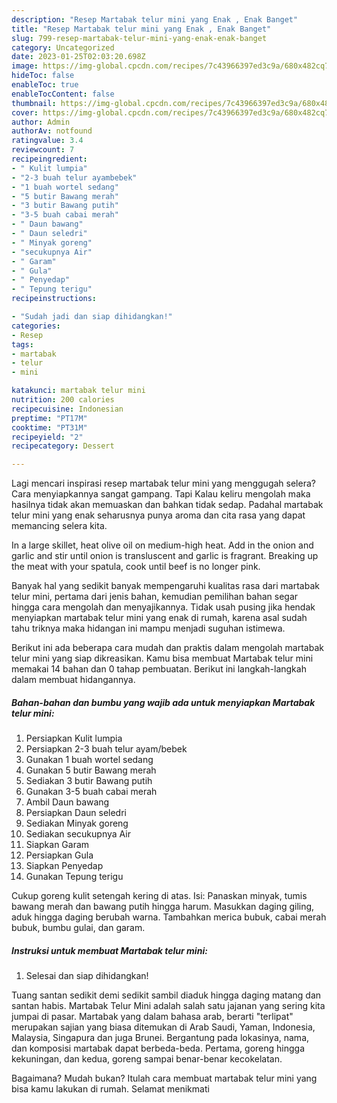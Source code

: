 ```yaml
---
description: "Resep Martabak telur mini yang Enak , Enak Banget"
title: "Resep Martabak telur mini yang Enak , Enak Banget"
slug: 799-resep-martabak-telur-mini-yang-enak-enak-banget
category: Uncategorized
date: 2023-01-25T02:03:20.698Z
image: https://img-global.cpcdn.com/recipes/7c43966397ed3c9a/680x482cq70/martabak-telur-mini-foto-resep-utama.jpg
hideToc: false
enableToc: true
enableTocContent: false
thumbnail: https://img-global.cpcdn.com/recipes/7c43966397ed3c9a/680x482cq70/martabak-telur-mini-foto-resep-utama.jpg
cover: https://img-global.cpcdn.com/recipes/7c43966397ed3c9a/680x482cq70/martabak-telur-mini-foto-resep-utama.jpg
author: Admin
authorAv: notfound
ratingvalue: 3.4
reviewcount: 7
recipeingredient:
- " Kulit lumpia"
- "2-3 buah telur ayambebek"
- "1 buah wortel sedang"
- "5 butir Bawang merah"
- "3 butir Bawang putih"
- "3-5 buah cabai merah"
- " Daun bawang"
- " Daun seledri"
- " Minyak goreng"
- "secukupnya Air"
- " Garam"
- " Gula"
- " Penyedap"
- " Tepung terigu"
recipeinstructions:

- "Sudah jadi dan siap dihidangkan!"
categories:
- Resep
tags:
- martabak
- telur
- mini

katakunci: martabak telur mini 
nutrition: 200 calories
recipecuisine: Indonesian
preptime: "PT17M"
cooktime: "PT31M"
recipeyield: "2"
recipecategory: Dessert

---
```



Lagi mencari inspirasi resep martabak telur mini yang menggugah selera? Cara menyiapkannya sangat gampang. Tapi Kalau keliru mengolah maka hasilnya tidak akan memuaskan dan bahkan tidak sedap. Padahal martabak telur mini yang enak seharusnya punya aroma dan cita rasa yang dapat memancing selera kita.


In a large skillet, heat olive oil on medium-high heat. Add in the onion and garlic and stir until onion is transluscent and garlic is fragrant. Breaking up the meat with your spatula, cook until beef is no longer pink.

Banyak hal yang sedikit banyak mempengaruhi kualitas rasa dari martabak telur mini, pertama dari jenis bahan, kemudian pemilihan bahan segar hingga cara mengolah dan menyajikannya. Tidak usah pusing jika hendak menyiapkan martabak telur mini yang enak di rumah, karena asal sudah tahu triknya maka hidangan ini mampu menjadi suguhan istimewa.


Berikut ini ada beberapa cara mudah dan praktis dalam mengolah martabak telur mini yang siap dikreasikan. Kamu bisa membuat Martabak telur mini memakai 14 bahan dan 0 tahap pembuatan. Berikut ini langkah-langkah dalam membuat hidangannya.

<!--inarticleads1-->

##### Bahan-bahan dan bumbu yang wajib ada untuk menyiapkan Martabak telur mini:

1. Persiapkan  Kulit lumpia
1. Persiapkan 2-3 buah telur ayam/bebek
1. Gunakan 1 buah wortel sedang
1. Gunakan 5 butir Bawang merah
1. Sediakan 3 butir Bawang putih
1. Gunakan 3-5 buah cabai merah
1. Ambil  Daun bawang
1. Persiapkan  Daun seledri
1. Sediakan  Minyak goreng
1. Sediakan secukupnya Air
1. Siapkan  Garam
1. Persiapkan  Gula
1. Siapkan  Penyedap
1. Gunakan  Tepung terigu


Cukup goreng kulit setengah kering di atas. Isi: Panaskan minyak, tumis bawang merah dan bawang putih hingga harum. Masukkan daging giling, aduk hingga daging berubah warna. Tambahkan merica bubuk, cabai merah bubuk, bumbu gulai, dan garam. 

<!--inarticleads2-->

##### Instruksi untuk membuat Martabak telur mini:


1. Selesai dan siap dihidangkan!

Tuang santan sedikit demi sedikit sambil diaduk hingga daging matang dan santan habis. Martabak Telur Mini adalah salah satu jajanan yang sering kita jumpai di pasar. Martabak yang dalam bahasa arab, berarti &#34;terlipat&#34; merupakan sajian yang biasa ditemukan di Arab Saudi, Yaman, Indonesia, Malaysia, Singapura dan juga Brunei. Bergantung pada lokasinya, nama, dan komposisi martabak dapat berbeda-beda. Pertama, goreng hingga kekuningan, dan kedua, goreng sampai benar-benar kecokelatan. 

Bagaimana? Mudah bukan? Itulah cara membuat martabak telur mini yang bisa kamu lakukan di rumah. Selamat menikmati
